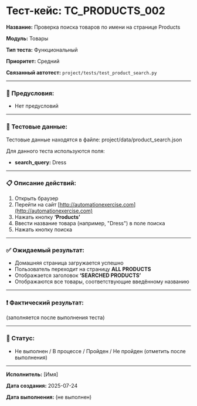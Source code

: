 # Тест-кейс: TC_PRODUCTS_002

**Название:** Проверка поиска товаров по имени на странице Products

**Модуль:** Товары

**Тип теста:** Функциональный

**Приоритет:** Средний

**Связанный автотест:** `project/tests/test_product_search.py`

---

### 🔧 Предусловия:
- Нет предусловий  

---

### 🧪 Тестовые данные:

Тестовые данные находятся в файле:
project/data/product_search.json

Для данного теста используются поля:
- **search_query:** Dress

---

### 📋 Описание действий:

1. Открыть браузер  
2. Перейти на сайт [http://automationexercise.com](http://automationexercise.com)  
3. Нажать кнопку **‘Products’**  
4. Ввести название товара (например, "Dress") в поле поиска  
5. Нажать кнопку поиска  

---

### ✅ Ожидаемый результат:
- Домашняя страница загружается успешно  
- Пользователь переходит на страницу **ALL PRODUCTS**  
- Отображается заголовок **‘SEARCHED PRODUCTS’**  
- Отображаются все товары, соответствующие введённому названию  

---

### ❗ Фактический результат:
(заполняется после выполнения теста)

---

### 📌 Статус:
- Не выполнен / В процессе / Пройден / Не пройден (отметить после выполнения)

---

**Исполнитель:** [Имя]

**Дата создания:** 2025-07-24

**Дата выполнения:** (не выполнен)
